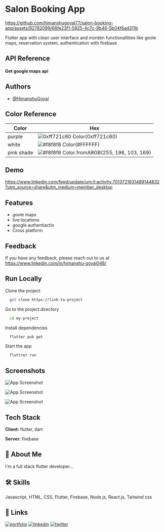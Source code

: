 
# Salon Booking App





https://github.com/himanshugoyal77/salon-booking-app/assets/92782099/66fe23f1-5925-4c7c-9b46-5b04f6ad311b





Flutter app with clean user interface and morden functionallities like goole maps, reservation system, authentication with firebase


## API Reference

#### Get google maps api


## Authors

- [@HimanshuGoyal](https://www.linkedin.com/in/himanshu-goyal048/)

## Color Reference

| Color             | Hex                                                                |
| ----------------- | ------------------------------------------------------------------ |
| purple | ![0xff721c80](https://via.placeholder.com/10/0a192f?text=+) Color(0xff721c80) |
| white | ![#f8f8f8](https://via.placeholder.com/10/f8f8f8?text=+) Color(#FFFFFF) |
| pink shade | ![#f8f8f8](https://via.placeholder.com/10/f8f8f8?text=+) Color.fromARGB(255, 196, 103, 169) |


## Demo

https://www.linkedin.com/feed/update/urn:li:activity:7013721931489144832?utm_source=share&utm_medium=member_desktop

    
## Features

- goole maps
- live locations
- google authentiactin
- Cross platform


## Feedback

If you have any feedback, please reach out to us at https://www.linkedin.com/in/himanshu-goyal048/


## Run Locally

Clone the project

```bash
  git clone https://link-to-project
```

Go to the project directory

```bash
  cd my-project
```

Install dependencies

```bash
  flutter pub get
```

Start the app

```bash
  fluttrer run
```


## Screenshots

![App Screenshot](https://firebasestorage.googleapis.com/v0/b/reddit-clone-e4353.appspot.com/o/photo_2022-12-28_13-01-31.jpg?alt=media&token=847a0b2f-a894-4b0a-a086-9144346d63e9)

![App Screenshot](https://firebasestorage.googleapis.com/v0/b/reddit-clone-e4353.appspot.com/o/photo_2022-12-28_13-01-35.jpg?alt=media&token=8908fb44-cb64-4a0b-b95e-892052c03c00)


![App Screenshot](https://firebasestorage.googleapis.com/v0/b/reddit-clone-e4353.appspot.com/o/photo_2022-12-28_13-01-33.jpg?alt=media&token=6d686965-93b3-4f7f-a136-bc5ff9437120)
## Tech Stack

**Client:** flutter, dart

**Server:** firebase


## 🚀 About Me
I'm a full stack flutter developer...


## 🛠 Skills
Javascript, HTML, CSS, Flutter, 
Firebase, Node.js, React.js, Tailwind css


## 🔗 Links
[![portfolio](https://img.shields.io/badge/my_portfolio-000?style=for-the-badge&logo=ko-fi&logoColor=white)](https://katherineoelsner.com/)
[![linkedin](https://img.shields.io/badge/linkedin-0A66C2?style=for-the-badge&logo=linkedin&logoColor=white)](https://www.linkedin.com/)
[![twitter](https://img.shields.io/badge/twitter-1DA1F2?style=for-the-badge&logo=twitter&logoColor=white)](https://twitter.com/)

